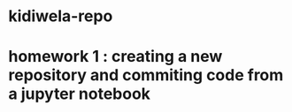 # kidiwela-repo

# homework 1 : creating a new repository and commiting code from a jupyter notebook
